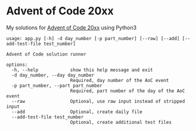 # Advent of Code 20xx

My solutions for [Advent of Code 20xx](https://adventofcode.com/20xx/) using Python3

```
usage: app.py [-h] -d day_number [-p part_number] [--raw] [--add] [--add-test-file test_number]

Advent of Code solution runner

options:
  -h, --help            show this help message and exit
  -d day_number, --day day_number
                        Required, day number of the AoC event
  -p part_number, --part part_number
                        Required, part number of the day of the AoC event
  --raw                 Optional, use raw input instead of stripped input
  --add                 Optional, create daily file
  --add-test-file test_number
                        Optional, create additional test files
```
